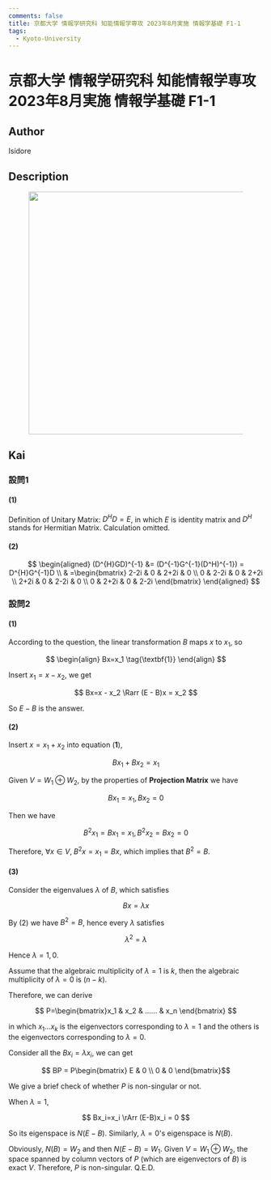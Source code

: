 ```yaml
---
comments: false
title: 京都大学 情報学研究科 知能情報学専攻 2023年8月実施 情報学基礎 F1-1
tags:
  - Kyoto-University
---
```

# 京都大学 情報学研究科 知能情報学専攻 2023年8月実施 情報学基礎 F1-1

## **Author**
Isidore

## **Description**
<figure style="text-align:center;">
  <img src="https://s2.loli.net/2024/06/26/4o5aAR6PUCcQsZu.png" width="480"/>
</figure>

## **Kai**
### 設問1
#### (1)
Definition of Unitary Matrix: $D^{H}D=E$, in which $E$ is identity matrix and $D^H$ stands for Hermitian Matrix.
Calculation omitted.

#### (2)

$$
\begin{aligned}
(D^{H}GD)^{-1} &= (D^{-1}G^{-1}(D^H)^{-1}) = D^{H}G^{-1}D \\
& =\begin{bmatrix}
    2-2i & 0 & 2+2i & 0 \\
    0 & 2-2i & 0 & 2+2i \\
    2+2i & 0 & 2-2i & 0 \\
    0 & 2+2i & 0 & 2-2i
\end{bmatrix}
\end{aligned}
$$

### 設問2
#### (1)
According to the question, the linear transformation $B$ maps $x$ to $x_1$, so

$$
\begin{align}
Bx=x_1 \tag{\textbf{1}}
\end{align}
$$

Insert $x_1 = x-x_2$, we get

$$
Bx=x - x_2 \Rarr (E - B)x = x_2
$$

So $E-B$ is the answer.

#### (2)
Insert $x=x_1 + x_2$ into equation (**1**),

$$
Bx_1 + Bx_2 = x_1
$$

Given $V = W_1 \oplus W_2$, by the properties of **Projection Matrix** we have

$$
Bx_1 = x_1, Bx_2 = 0
$$

Then we have

$$
B^2x_1 = Bx_1 = x_1, B^2x_2 = Bx_2 = 0
$$

Therefore, $\forall x \in V, \; B^2x= x_1 = Bx$, which implies that $B^2 = B$.

#### (3)
Consider the eigenvalues $\lambda$ of $B$, which satisfies

$$
Bx = \lambda x
$$

By (2) we have $B^2 = B$, hence every $\lambda$ satisfies

$$
\lambda^2 = \lambda
$$

Hence $\lambda = 1,0$.

Assume that the algebraic multiplicity of $\lambda = 1$ is $k$, then the algebraic multiplicity of $\lambda = 0$ is $(n-k)$.

Therefore, we can derive

$$
P=\begin{bmatrix}x_1 & x_2 & ...... & x_n \end{bmatrix}
$$

in which $x_1...x_k$ is the eigenvectors corresponding to $\lambda = 1$ and the others is the eigenvectors corresponding to $\lambda = 0$.

Consider all the $Bx_i=\lambda x_i$, we can get

$$
BP = P\begin{bmatrix} E & 0 \\ 0 & 0    \end{bmatrix}$$

We give a brief check of whether $P$ is non-singular or not.

When $\lambda = 1$,

$$
Bx_i=x_i \rArr (E-B)x_i = 0
$$

So its eigenspace is $N(E-B)$. Similarly, $\lambda = 0$'s eigenspace is $N(B)$.

Obviously, $N(B) = W_2$ and then $N(E-B) = W_1$. Given $V = W_1 \oplus W_2$, the space spanned by column vectors of $P$ (which are eigenvectors of $B$) is exact $V$. Therefore, $P$ is non-singular.
Q.E.D. 
